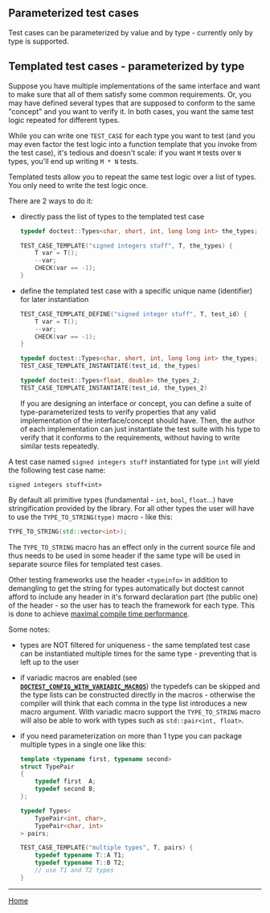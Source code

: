 ## Parameterized test cases

Test cases can be parameterized by value and by type - currently only by type is supported.

## Templated test cases - parameterized by type

Suppose you have multiple implementations of the same interface and want to make sure that all of them satisfy some common requirements. Or, you may have defined several types that are supposed to conform to the same "concept" and you want to verify it. In both cases, you want the same test logic repeated for different types.

While you can write one ```TEST_CASE``` for each type you want to test (and you may even factor the test logic into a function template that you invoke from the test case), it's tedious and doesn't scale: if you want ```M``` tests over ```N``` types, you'll end up writing ```M * N``` tests.

Templated tests allow you to repeat the same test logic over a list of types. You only need to write the test logic once.

There are 2 ways to do it:

- directly pass the list of types to the templated test case

    ```c++
    typedef doctest::Types<char, short, int, long long int> the_types;

    TEST_CASE_TEMPLATE("signed integers stuff", T, the_types) {
        T var = T();
        --var;
        CHECK(var == -1);
    }
    ```

- define the templated test case with a specific unique name (identifier) for later instantiation

    ```c++
    TEST_CASE_TEMPLATE_DEFINE("signed integer stuff", T, test_id) {
        T var = T();
        --var;
        CHECK(var == -1);
    }

    typedef doctest::Types<char, short, int, long long int> the_types;
    TEST_CASE_TEMPLATE_INSTANTIATE(test_id, the_types)

    typedef doctest::Types<float, double> the_types_2;
    TEST_CASE_TEMPLATE_INSTANTIATE(test_id, the_types_2)
    ```
    If you are designing an interface or concept, you can define a suite of type-parameterized tests to verify properties that any valid implementation of the interface/concept should have. Then, the author of each implementation can just instantiate the test suite with his type to verify that it conforms to the requirements, without having to write similar tests repeatedly.


A test case named ```signed integers stuff``` instantiated for type ```int``` will yield the following test case name:

```
signed integers stuff<int>
```

By default all primitive types (fundamental - ```int```, ```bool```, ```float```...) have stringification provided by the library. For all other types the user will have to use the ```TYPE_TO_STRING(type)``` macro - like this:

```c++
TYPE_TO_STRING(std::vector<int>);
```

The ```TYPE_TO_STRING``` macro has an effect only in the current source file and thus needs to be used in some header if the same type will be used in separate source files for templated test cases.

Other testing frameworks use the header ```<typeinfo>``` in addition to demangling to get the string for types automatically but doctest cannot afford to include any header in it's forward declaration part (the public one) of the header - so the user has to teach the framework for each type. This is done to achieve [maximal compile time performance](benchmarks.md).

Some notes:

- types are NOT filtered for uniqueness - the same templated test case can be instantiated multiple times for the same type - preventing that is left up to the user
- if variadic macros are enabled (see [**```DOCTEST_CONFIG_WITH_VARIADIC_MACROS```**](configuration.md#doctest_config_with_variadic_macros)) the typedefs can be skipped and the type lists can be constructed directly in the macros - otherwise the compiler will think that each comma in the type list introduces a new macro argument. With variadic macro support the ```TYPE_TO_STRING``` macro will also be able to work with types such as ```std::pair<int, float>```.
- if you need parameterization on more than 1 type you can package multiple types in a single one like this:

    ```c++
    template <typename first, typename second>
    struct TypePair
    {
        typedef first  A;
        typedef second B;
    };

    typedef Types<
        TypePair<int, char>,
        TypePair<char, int>
    > pairs;

    TEST_CASE_TEMPLATE("multiple types", T, pairs) {
        typedef typename T::A T1;
        typedef typename T::B T2;
        // use T1 and T2 types
    }
    ```

---

[Home](readme.md#reference)
